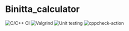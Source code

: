 # Binitta_calculator

![C/C++ CI](https://github.com/99002637/Binitta_calculator/workflows/C/C++%20CI/badge.svg)
![Valgrind](https://github.com/99002637/Binitta_calculator/workflows/Valgrind/badge.svg?branch=master)
![Unit testing](https://github.com/99002637/Binitta_calculator/workflows/Unit%20testing/badge.svg)
![cppcheck-action](https://github.com/99002637/Binitta_calculator/workflows/cppcheck-action/badge.svg)
